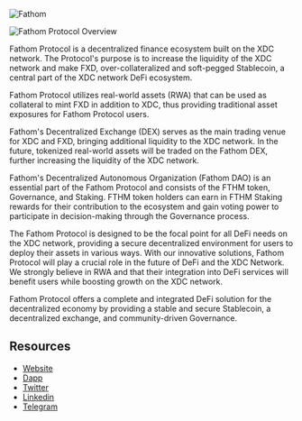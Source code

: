 ![Fathom](https://i.imgur.com/eXoH4IG.png)

![Fathom Protocol Overview](https://i.imgur.com/hGihzFJ.jpg)

Fathom Protocol is a decentralized finance ecosystem built on the XDC network. The Protocol's purpose is to increase the liquidity of the XDC network and make FXD, over-collateralized and soft-pegged Stablecoin, a central part of the XDC network DeFi ecosystem.

Fathom Protocol utilizes real-world assets (RWA) that can be used as collateral to mint FXD in addition to XDC, thus providing traditional asset exposures for Fathom Protocol users.

Fathom's Decentralized Exchange (DEX) serves as the main trading venue for XDC and FXD, bringing additional liquidity to the XDC network. In the future, tokenized real-world assets will be traded on the Fathom DEX, further increasing the liquidity of the XDC network.

Fathom's Decentralized Autonomous Organization (Fathom DAO) is an essential part of the Fathom Protocol and consists of the FTHM token, Governance, and Staking. FTHM token holders can earn in FTHM Staking rewards for their contribution to the ecosystem and gain voting power to participate in decision-making through the Governance process.

The Fathom Protocol is designed to be the focal point for all DeFi needs on the XDC network, providing a secure decentralized environment for users to deploy their assets in various ways. With our innovative solutions, Fathom Protocol will play a crucial role in the future of DeFi and the XDC Network. We strongly believe in RWA and that their integration into DeFi services will benefit users while boosting growth on the XDC network.

Fathom Protocol offers a complete and integrated DeFi solution for the decentralized economy by providing a stable and secure Stablecoin, a decentralized exchange, and community-driven Governance.

## Resources
- [Website](https://fathom.fi)
- [Dapp](https://dapp.fathom.fi/)
- [Twitter](https://twitter.com/Fathom_fi)
- [Linkedin](https://www.linkedin.com/company/fathom-Protocol/)
- [Telegram](https://t.me/fathom_fi)
